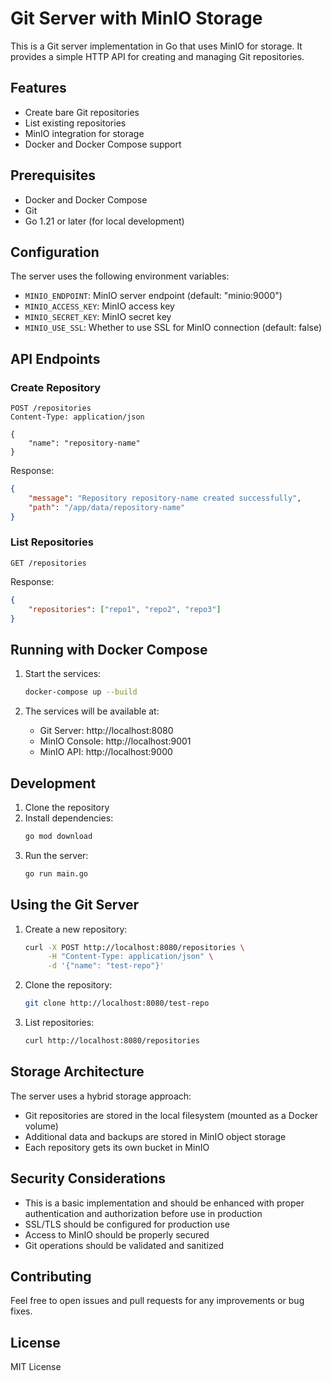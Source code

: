 # Git Server with MinIO Storage

This is a Git server implementation in Go that uses MinIO for storage. It provides a simple HTTP API for creating and managing Git repositories.

## Features

- Create bare Git repositories
- List existing repositories
- MinIO integration for storage
- Docker and Docker Compose support

## Prerequisites

- Docker and Docker Compose
- Git
- Go 1.21 or later (for local development)

## Configuration

The server uses the following environment variables:

- `MINIO_ENDPOINT`: MinIO server endpoint (default: "minio:9000")
- `MINIO_ACCESS_KEY`: MinIO access key
- `MINIO_SECRET_KEY`: MinIO secret key
- `MINIO_USE_SSL`: Whether to use SSL for MinIO connection (default: false)

## API Endpoints

### Create Repository

```http
POST /repositories
Content-Type: application/json

{
    "name": "repository-name"
}
```

Response:
```json
{
    "message": "Repository repository-name created successfully",
    "path": "/app/data/repository-name"
}
```

### List Repositories

```http
GET /repositories
```

Response:
```json
{
    "repositories": ["repo1", "repo2", "repo3"]
}
```

## Running with Docker Compose

1. Start the services:
   ```bash
   docker-compose up --build
   ```

2. The services will be available at:
   - Git Server: http://localhost:8080
   - MinIO Console: http://localhost:9001
   - MinIO API: http://localhost:9000

## Development

1. Clone the repository
2. Install dependencies:
   ```bash
   go mod download
   ```
3. Run the server:
   ```bash
   go run main.go
   ```

## Using the Git Server

1. Create a new repository:
   ```bash
   curl -X POST http://localhost:8080/repositories \
        -H "Content-Type: application/json" \
        -d '{"name": "test-repo"}'
   ```

2. Clone the repository:
   ```bash
   git clone http://localhost:8080/test-repo
   ```

3. List repositories:
   ```bash
   curl http://localhost:8080/repositories
   ```

## Storage Architecture

The server uses a hybrid storage approach:
- Git repositories are stored in the local filesystem (mounted as a Docker volume)
- Additional data and backups are stored in MinIO object storage
- Each repository gets its own bucket in MinIO

## Security Considerations

- This is a basic implementation and should be enhanced with proper authentication and authorization before use in production
- SSL/TLS should be configured for production use
- Access to MinIO should be properly secured
- Git operations should be validated and sanitized

## Contributing

Feel free to open issues and pull requests for any improvements or bug fixes.

## License

MIT License
